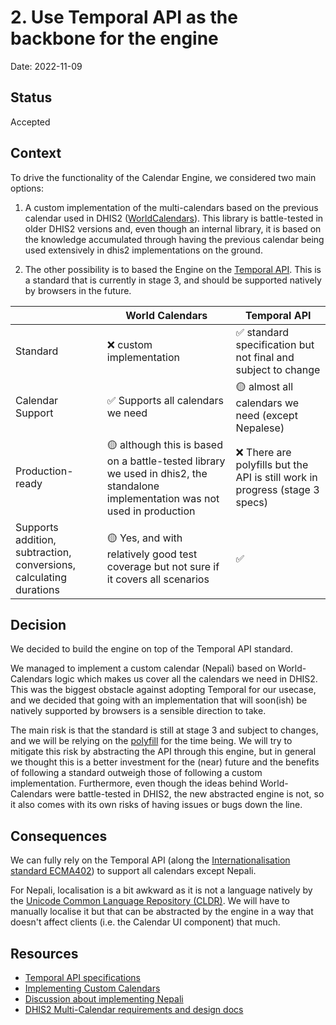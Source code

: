 # 2. Use Temporal API as the backbone for the engine

Date: 2022-11-09

## Status

Accepted

## Context

To drive the functionality of the Calendar Engine, we considered two main options:

1. A custom implementation of the multi-calendars based on the previous calendar used in DHIS2 ([WorldCalendars](https://github.com/kbwood/world-calendars)). This library is battle-tested in older DHIS2 versions and, even though an internal library, it is based on the knowledge accumulated through having the previous calendar being used extensively in dhis2 implementations on the ground.

1. The other possibility is to based the Engine on the [Temporal API](https://tc39.es/proposal-temporal/docs/). This is a standard that is currently in stage 3, and should be supported natively by browsers in the future.

|                                                                    | World Calendars                                                                                                                 | Temporal API                                                                 |
| ------------------------------------------------------------------ | ------------------------------------------------------------------------------------------------------------------------------- | ---------------------------------------------------------------------------- |
| Standard                                                           | ❌ custom implementation                                                                                                        | ✅ standard specification but not final and subject to change                |
| Calendar Support                                                   | ✅ Supports all calendars we need                                                                                               | 🟡 almost all calendars we need (except Nepalese)                            |
| Production-ready                                                   | 🟡 although this is based on a battle-tested library we used in dhis2, the standalone implementation was not used in production | ❌ There are polyfills but the API is still work in progress (stage 3 specs) |
| Supports addition, subtraction, conversions, calculating durations | 🟡 Yes, and with relatively good test coverage but not sure if it covers all scenarios                                          | ✅                                                                           |

## Decision

We decided to build the engine on top of the Temporal API standard.

We managed to implement a custom calendar (Nepali) based on World-Calendars logic which makes us cover all the calendars we need in DHIS2. This was the biggest obstacle against adopting Temporal for our usecase, and we decided that going with an implementation that will soon(ish) be natively supported by browsers is a sensible direction to take.

The main risk is that the standard is still at stage 3 and subject to changes, and we will be relying on the [polyfill](https://github.com/js-temporal/temporal-polyfill) for the time being. We will try to mitigate this risk by abstracting the API through this engine, but in general we thought this is a better investment for the (near) future and the benefits of following a standard outweigh those of following a custom implementation. Furthermore, even though the ideas behind World-Calendars were battle-tested in DHIS2, the new abstracted engine is not, so it also comes with its own risks of having issues or bugs down the line.

## Consequences

We can fully rely on the Temporal API (along the [Internationalisation standard ECMA402](https://tc39.es/ecma402)) to support all calendars except Nepali.

For Nepali, localisation is a bit awkward as it is not a language natively by the [Unicode Common Language Repository (CLDR)](https://cldr.unicode.org/index). We will have to manually localise it but that can be abstracted by the engine in a way that doesn't affect clients (i.e. the Calendar UI component) that much.

## Resources

-   [Temporal API specifications](https://tc39.es/proposal-temporal/docs/index.html)
-   [Implementing Custom Calendars](https://tc39.es/proposal-temporal/docs/calendar.html)
-   [Discussion about implementing Nepali](https://github.com/js-temporal/temporal-polyfill/discussions/190)
-   [DHIS2 Multi-Calendar requirements and design docs](https://docs.google.com/document/d/19zjyB45oBbqC5KeubaU8E7cw9fGhFc3tOXY0GkzZKqc/edit?userstoinvite=hendrik%40dhis2.org#)
